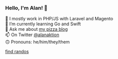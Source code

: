 ### Hello, I'm Alan! 👋

🔭 I mostly work in PHP/JS with Laravel and Magento<br>
🌱 I’m currently learning Go and Swift<br>
💬 Ask me about [my pizza blog](https://alan.pizza)<br>
📫 On Twitter [@alanaktion](https://twitter.com/alanaktion)<br>
🙃 Pronouns: he/him/they/them

[find randos](https://randos.online/u/Alanaktion/next)
